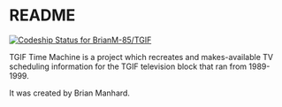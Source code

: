 # README

[![Codeship Status for BrianM-85/TGIF](https://app.codeship.com/projects/5c1adc40-b8b4-0138-dce3-26c4ec2181bb/status?branch=master)](https://app.codeship.com/projects/404842)

TGIF Time Machine is a project which recreates and makes-available TV scheduling information for the TGIF television block that ran from 1989-1999.

It was created by Brian Manhard.

